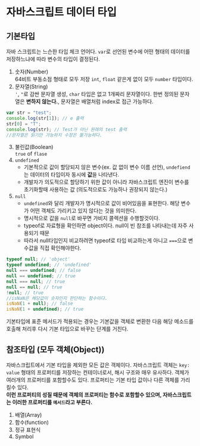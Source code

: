 # 자바스크립트 데이터 타입

## 기본타입

자바 스크립트는 느슨한 타입 체크 언어다. `var`로 선언된 변수에 어떤 형태의 데이터를 저장하느냐에 따라 변수의 타입이 결정된다.

1. 숫자(Number)  
   64비트 부동소점 형태로 모두 저장 `int`, `float` 같은게 없이 모두 `number` 타입이다.
2. 문자열(String)  
   `'`, `"`로 감싼 문자열 생성, `char` 타입은 없고 1개짜리 문자열이다. 한번 정의된 문자열은 **변하지 않는다.**, 문자열은 배열처럼 index로 접근 가능하다.

```js
var str = "test";
console.log(str[1]); // e 출력
str[0] = "T";
console.log(str); // Test가 아닌 원래의 test 출력
//문자열은 읽기만 가능하지 수정은 불가능하다.
```

3. 불린값(Boolean)  
   `true` of `flase`
4. `undefined`
   - 기본적으로 값이 할당되지 않은 변수(ex. 값 없이 변수 이름 선언), `undefiend`는 데이터의 타입이자 동시에 **값**을 나타낸다.
   - 개발자가 의도적으로 할당하기 위한 값이 아니라 자바스크립트 엔진이 변수를 초기화할때 사용하는 값 (의도적으로도 가능하나 권장되지 않는다.)
5. `null`
   - `undefined`와 달리 개발자가 명시적으로 값이 비어있음을 표현한다. 해당 변수가 어떤 객체도 가리키고 있지 않다는 것을 의미한다.
   - 명시적으로 값을 `null`로 바꾸면 가비지 콜렉션을 수행할것이다.
   - typeof로 자료형을 확인하면 object이다. null이 빈 참조를 나타내는데 자주 사용되기 때문
   - 따라서 null타입인지 비교하려면 typeof로 타입 비교하는게 아니고 `===`으로 변수값을 직접 확인해야한다.

```js
typeof null; // 'object'
typeof undefined; // 'undefined'
null === undefined; // false
null == undefined; // true
null === null; // true
null == null; // true
!null; // true
//isNaN은 해당값이 숫자인지 판단하는 함수이다.
isNaN(1 + null); // false
isNaN(1 + undefined); // true
```

기본타입에 표준 메서드가 적용되는 경우는 기본값을 객체로 변환한 다음 해당 메소드를 호출해 처리후 다시 기본 타입으로 바꾸는 단계를 거친다.

## 참조타입 (모두 객체(Object))

자바스크립트에서 기본 타입을 제외한 모든 값은 객체이다. 자바스크립트 객체는 `key: value` 형태의 프로퍼티를 저장하는 컨테이너로서, 해시 구조와 매우 유사하다. 객체가 여러개의 프로퍼티를 포함할수도 있다. 프로퍼티는 기본 타입 값이나 다른 객체를 가리킬수 있다.  
 **이런 프로퍼티의 성질 때문에 객체의 프로퍼티는 함수로 포함할수 있으며, 자바스크립트는 이러한 프로퍼티를 `메서드`라고 부른다.**

1. 배열(Array)
2. 함수(function)
3. 정규 표현식
4. Symbol

